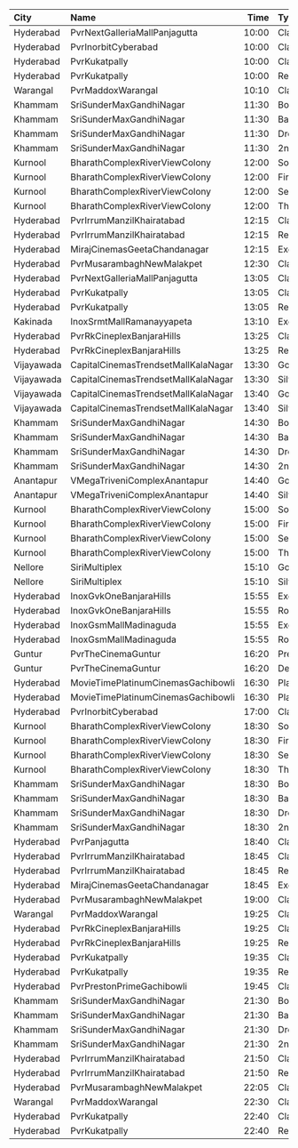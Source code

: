 | City       | Name                                |  Time | Type                    | Price | Capacity | Booked |
| :--------- | :---------------------------------- | ----: | :---------------------- | ----: | -------: | -----: |
| Hyderabad  | PvrNextGalleriaMallPanjagutta       | 10:00 | Classic                 |  150₹ |      152 |     13 |
| Hyderabad  | PvrInorbitCyberabad                 | 10:00 | Classic                 |  150₹ |      161 |      0 |
| Hyderabad  | PvrKukatpally                       | 10:00 | Classic                 |  150₹ |      232 |     56 |
| Hyderabad  | PvrKukatpally                       | 10:00 | Recliner                |  250₹ |       12 |      0 |
| Warangal   | PvrMaddoxWarangal                   | 10:10 | Classic                 |  150₹ |       97 |      0 |
| Khammam    | SriSunderMaxGandhiNagar             | 11:30 | BoxA                    |  150₹ |       12 |     12 |
| Khammam    | SriSunderMaxGandhiNagar             | 11:30 | Balcony                 |  150₹ |      291 |      0 |
| Khammam    | SriSunderMaxGandhiNagar             | 11:30 | DressCircle             |  100₹ |      222 |      1 |
| Khammam    | SriSunderMaxGandhiNagar             | 11:30 | 2ndClass                |   50₹ |      133 |      0 |
| Kurnool    | BharathComplexRiverViewColony       | 12:00 | Sofa                    |  100₹ |       12 |      6 |
| Kurnool    | BharathComplexRiverViewColony       | 12:00 | FirstClass              |  100₹ |      204 |    101 |
| Kurnool    | BharathComplexRiverViewColony       | 12:00 | SecondClass             |   70₹ |       90 |     45 |
| Kurnool    | BharathComplexRiverViewColony       | 12:00 | ThirdClass              |   50₹ |       80 |     40 |
| Hyderabad  | PvrIrrumManzilKhairatabad           | 12:15 | Classic                 |  150₹ |      132 |    132 |
| Hyderabad  | PvrIrrumManzilKhairatabad           | 12:15 | Recliner                |  250₹ |        8 |      8 |
| Hyderabad  | MirajCinemasGeetaChandanagar        | 12:15 | Executive               |  150₹ |      111 |      0 |
| Hyderabad  | PvrMusarambaghNewMalakpet           | 12:30 | Classic                 |  150₹ |      117 |     13 |
| Hyderabad  | PvrNextGalleriaMallPanjagutta       | 13:05 | Classic                 |  150₹ |      152 |    152 |
| Hyderabad  | PvrKukatpally                       | 13:05 | Classic                 |  150₹ |      232 |    232 |
| Hyderabad  | PvrKukatpally                       | 13:05 | Recliner                |  250₹ |       12 |     12 |
| Kakinada   | InoxSrmtMallRamanayyapeta           | 13:10 | Executive               |   80₹ |       31 |      0 |
| Hyderabad  | PvrRkCineplexBanjaraHills           | 13:25 | Classic                 |  150₹ |      228 |      0 |
| Hyderabad  | PvrRkCineplexBanjaraHills           | 13:25 | Recliner                |  250₹ |       22 |      4 |
| Vijayawada | CapitalCinemasTrendsetMallKalaNagar | 13:30 | Gold                    |  250₹ |       27 |     13 |
| Vijayawada | CapitalCinemasTrendsetMallKalaNagar | 13:30 | Silver                  |  150₹ |       21 |     10 |
| Vijayawada | CapitalCinemasTrendsetMallKalaNagar | 13:40 | Gold                    |  250₹ |       27 |     13 |
| Vijayawada | CapitalCinemasTrendsetMallKalaNagar | 13:40 | Silver                  |  150₹ |       21 |     10 |
| Khammam    | SriSunderMaxGandhiNagar             | 14:30 | BoxA                    |  150₹ |       12 |     12 |
| Khammam    | SriSunderMaxGandhiNagar             | 14:30 | Balcony                 |  150₹ |      291 |      0 |
| Khammam    | SriSunderMaxGandhiNagar             | 14:30 | DressCircle             |  100₹ |      222 |      0 |
| Khammam    | SriSunderMaxGandhiNagar             | 14:30 | 2ndClass                |   50₹ |      133 |      0 |
| Anantapur  | VMegaTriveniComplexAnantapur        | 14:40 | Gold                    |  110₹ |      188 |    141 |
| Anantapur  | VMegaTriveniComplexAnantapur        | 14:40 | Silver                  |   70₹ |       40 |     34 |
| Kurnool    | BharathComplexRiverViewColony       | 15:00 | Sofa                    |  100₹ |       12 |      6 |
| Kurnool    | BharathComplexRiverViewColony       | 15:00 | FirstClass              |  100₹ |      204 |    101 |
| Kurnool    | BharathComplexRiverViewColony       | 15:00 | SecondClass             |   70₹ |       90 |     45 |
| Kurnool    | BharathComplexRiverViewColony       | 15:00 | ThirdClass              |   50₹ |       80 |     40 |
| Nellore    | SiriMultiplex                       | 15:10 | GoldClass               |  100₹ |       55 |     28 |
| Nellore    | SiriMultiplex                       | 15:10 | SilverClass             |   60₹ |       10 |      5 |
| Hyderabad  | InoxGvkOneBanjaraHills              | 15:55 | Executive               |  150₹ |      157 |      0 |
| Hyderabad  | InoxGvkOneBanjaraHills              | 15:55 | Royal                   |  250₹ |       11 |      0 |
| Hyderabad  | InoxGsmMallMadinaguda               | 15:55 | Executive               |  200₹ |      136 |      0 |
| Hyderabad  | InoxGsmMallMadinaguda               | 15:55 | Royal                   |  300₹ |        8 |      0 |
| Guntur     | PvrTheCinemaGuntur                  | 16:20 | Premium                 |  250₹ |        7 |      1 |
| Guntur     | PvrTheCinemaGuntur                  | 16:20 | Deluxe                  |  150₹ |       73 |      7 |
| Hyderabad  | MovieTimePlatinumCinemasGachibowli  | 16:30 | PlatinumRecliners       |  250₹ |       16 |      0 |
| Hyderabad  | MovieTimePlatinumCinemasGachibowli  | 16:30 | PlatinumPremiumRecliner |  250₹ |       18 |      0 |
| Hyderabad  | PvrInorbitCyberabad                 | 17:00 | Classic                 |  150₹ |      147 |    147 |
| Kurnool    | BharathComplexRiverViewColony       | 18:30 | Sofa                    |  100₹ |       12 |      6 |
| Kurnool    | BharathComplexRiverViewColony       | 18:30 | FirstClass              |  100₹ |      204 |    101 |
| Kurnool    | BharathComplexRiverViewColony       | 18:30 | SecondClass             |   70₹ |       90 |     45 |
| Kurnool    | BharathComplexRiverViewColony       | 18:30 | ThirdClass              |   50₹ |       80 |     40 |
| Khammam    | SriSunderMaxGandhiNagar             | 18:30 | BoxA                    |  150₹ |       12 |     12 |
| Khammam    | SriSunderMaxGandhiNagar             | 18:30 | Balcony                 |  150₹ |      291 |      0 |
| Khammam    | SriSunderMaxGandhiNagar             | 18:30 | DressCircle             |  100₹ |      222 |      0 |
| Khammam    | SriSunderMaxGandhiNagar             | 18:30 | 2ndClass                |   50₹ |      133 |      0 |
| Hyderabad  | PvrPanjagutta                       | 18:40 | Classic                 |  150₹ |      141 |     13 |
| Hyderabad  | PvrIrrumManzilKhairatabad           | 18:45 | Classic                 |  150₹ |      132 |     19 |
| Hyderabad  | PvrIrrumManzilKhairatabad           | 18:45 | Recliner                |  250₹ |        8 |      0 |
| Hyderabad  | MirajCinemasGeetaChandanagar        | 18:45 | Executive               |  150₹ |      111 |      0 |
| Hyderabad  | PvrMusarambaghNewMalakpet           | 19:00 | Classic                 |  150₹ |      117 |    117 |
| Warangal   | PvrMaddoxWarangal                   | 19:25 | Classic                 |  150₹ |       97 |      1 |
| Hyderabad  | PvrRkCineplexBanjaraHills           | 19:25 | Classic                 |  150₹ |      228 |    228 |
| Hyderabad  | PvrRkCineplexBanjaraHills           | 19:25 | Recliner                |  250₹ |       22 |     22 |
| Hyderabad  | PvrKukatpally                       | 19:35 | Classic                 |  150₹ |      232 |    232 |
| Hyderabad  | PvrKukatpally                       | 19:35 | Recliner                |  250₹ |       12 |     12 |
| Hyderabad  | PvrPrestonPrimeGachibowli           | 19:45 | Classic                 |  150₹ |      217 |     36 |
| Khammam    | SriSunderMaxGandhiNagar             | 21:30 | BoxA                    |  150₹ |       12 |     12 |
| Khammam    | SriSunderMaxGandhiNagar             | 21:30 | Balcony                 |  150₹ |      291 |      0 |
| Khammam    | SriSunderMaxGandhiNagar             | 21:30 | DressCircle             |  100₹ |      222 |      0 |
| Khammam    | SriSunderMaxGandhiNagar             | 21:30 | 2ndClass                |   50₹ |      133 |      0 |
| Hyderabad  | PvrIrrumManzilKhairatabad           | 21:50 | Classic                 |  150₹ |      132 |    132 |
| Hyderabad  | PvrIrrumManzilKhairatabad           | 21:50 | Recliner                |  250₹ |        8 |      8 |
| Hyderabad  | PvrMusarambaghNewMalakpet           | 22:05 | Classic                 |  150₹ |      117 |    117 |
| Warangal   | PvrMaddoxWarangal                   | 22:30 | Classic                 |  150₹ |       97 |      0 |
| Hyderabad  | PvrKukatpally                       | 22:40 | Classic                 |  150₹ |      232 |    232 |
| Hyderabad  | PvrKukatpally                       | 22:40 | Recliner                |  250₹ |       12 |     12 |